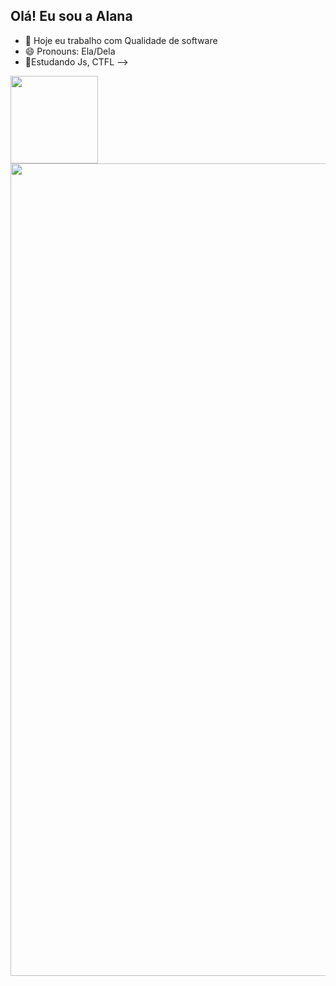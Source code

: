 ## Olá! Eu sou a Alana

- 🔭 Hoje eu trabalho com Qualidade de software
- 😄 Pronouns: Ela/Dela
- 🌱Estudando Js, CTFL
-->
  
<a href="https://github.com/alanafreytass/github-readme-stats">
  <img height=140 align="center" src="https://github-readme-stats.vercel.app/api?username=alanafreytass&show_icons=true&theme=tokyonight"
    media="(prefers-color-scheme: tokyonight)"" />
</a>
<a href="https://github.com/alanafreytass/convoychat">
  <img height=1300 align="center" src="https://github-readme-stats.vercel.app/api/top-langs?username=alanafreytass&layout=compact&langs_count=8&card_width=320show_icons=true&theme=tokyonight"
    media="(prefers-color-scheme: tokyonight)" />
</a>
